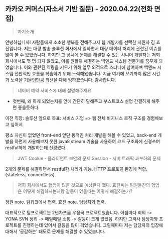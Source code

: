 카카오 커머스(자소서 기반 질문) - 2020.04.22(전화 면접)
---
> 자기소개

안녕하십니까!
사람들에게 소소한 행복을 전해주고자 웹 개발자를 선택한 지원자 김 효진입니다.
저는 대량 발송 솔루션 회사에서 일하면서 대량 데이터 처리에 관련된 이슈를 많이 볼 수 있었습니다.
하지만 그 당시에 문제를 해결할 수 있는 시니어 개발자는 저희 회사에서도 몇 명 되지 않았고, 이를 원활히 해결하는 백엔드 시스템 전문가를 꿈꾸게 되었습니다.
이와 관련된 역량을 키우기 위해 업무 외적으로 스터디에 참여하며 백엔드 시스템 전반적인 흐름을 학습하기 위해 노력해왔습니다.
지금 여기에 오기까지 많은 시간과 노력을 기울인만큼 최선을 다해 임하겠습니다. 감사합니다.

> 네이버 예약 서비스에 대해 설명해주세요.
- 첫번째, 왜 하게 되었는지를 앞에 간단히 말해주고 부스트코스 설명 간결하게 해주면 좋을듯하다.

이전 직장: 솔루션 
앞으로 목표: 서비스 기업
=> 웹 전체 비지니스 로직 구조를 경험해보고 싶어서

평소 자신이 없었던 front-end 앞단 동적인 처리 개발을 해볼 수 있었고, 
back-end 개발을 하면서 사용해보지 못한 java8 stream 기술을 사용하여 코드 구조화에 신경쓰며 restful하게 개발하는데 신경썼다.


> JWT 
Cookie - 클라이언트 보안의 문제
Session - 서버 트래픽 과부하의 문제

2개의 문제를 해결하면서 restful한 처리가 가능.
HTTP 프로토콜 환경에 적합.(stateless, connectless)

> 저희 회사에서도 협업이 많을 것으로 예상한다 했다. 효진씨는 팀원들간의 협업은 어떻게 해결하시는지랑 갈등이 있을때는 어떻게 해결하는가?

정원 note. 팀워크에서 협력.
효진 note. 담당자와 협력.

대표적으로 팀프로젝트는 2년차쯔음 우정국 프로젝트였습니다. 
아침마다 회의 -> YONA SVN 정리 -> 매일매일 소통 -> 갈등이 크게 없었음.
하지만 고객사 담당자와 프로젝트를 진행하는데 있어서 갈등을 많이 겪었습니다.
그럴때마다 저는 담당자의 입장에 대해서 '공감하는' 태도로 문제를 해결할 수 있었습니다.


